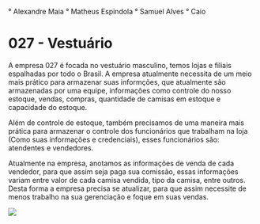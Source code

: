 ° Alexandre Maia
° Matheus Espindola
° Samuel Alves
° Caio 
#  027 - Vestuário 

A empresa 027 é focada no vestuário masculino, temos lojas e filiais espalhadas por todo o Brasil. A empresa atualmente necessita de um meio mais prático para armazenar suas informções, que atualmente são armazenadas por uma equipe, informações como controle do nosso estoque, vendas, compras, quantidade de camisas em estoque e capacidade do estoque.  

Além de controle de estoque, também precisamos de uma maneira mais prática para armazenar o controle dos funcionários que trabalham na loja (Como suas informações e credenciais), esses funcionários são: atendentes e vendedores. 

Atualmente na empresa, anotamos as informações de venda de cada vendedor, para que assim seja paga sua comissão, essas informações variam entre valor de cada camisa vendida, tipo da camisa, entre outros. Desta forma a empresa precisa se atualizar, para que assim necessite de menos trabalho na sua gerenciação e foque em suas vendas.




<img src="https://user-images.githubusercontent.com/50869403/78087459-8e20ed80-7397-11ea-8a5c-40194471337c.jpg"> 
